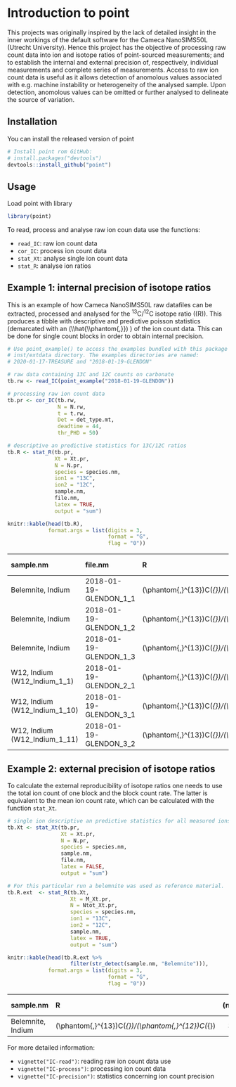 
<!--  use the --webtex argument in the YAML to render equations -->

# Introduction to point

<!-- badges: start -->

<!-- badges: end -->

This projects was originally inspired by the lack of detailed insight in
the inner workings of the default software for the Cameca NanoSIMS50L
(Utrecht University). Hence this project has the objective of processing
raw count data into ion and isotope ratios of point-sourced
measurements; and to establish the internal and external precision of,
respectively, individual measurements and complete series of
measurements. Access to raw ion count data is useful as it allows
detection of anomolous values associated with e.g. machine instability
or heterogeneity of the analysed sample. Upon detection, anomolous
values can be omitted or further analysed to delineate the source of
variation.

## Installation

You can install the released version of point

``` r
# Install point rom GitHub:
# install.packages("devtools")
devtools::install_github("point")
```

## Usage

Load point with library

``` r
library(point)
```

To read, process and analyse raw ion coun data use the functions:

  - `read_IC`: raw ion count data
  - `cor_IC`: process ion count data
  - `stat_Xt`: analyse single ion count data
  - `stat_R`: analyse ion ratios

## Example 1: internal precision of isotope ratios

This is an example of how Cameca NanoSIMS50L raw datafiles can be
extracted, processed and analysed for the <sup>13</sup>C/<sup>12</sup>C
isotope ratio (\(R\)). This produces a tibble with descriptive and
predictive poisson statistics (demarcated with an
\(\\\hat{\\\phantom{,}}\) ) of the ion count data. This can be done for
single count blocks in order to obtain internal
precision.

``` r
# Use point_example() to access the examples bundled with this package in the
# inst/extdata directory. The examples directories are named:
# 2020-01-17-TREASURE and "2018-01-19-GLENDON"

# raw data containing 13C and 12C counts on carbonate
tb.rw <- read_IC(point_example("2018-01-19-GLENDON"))

# processing raw ion count data
tb.pr <- cor_IC(tb.rw, 
                N = N.rw, 
                t = t.rw, 
                Det = det_type.mt, 
                deadtime = 44, 
                thr_PHD = 50)

# descriptive an predictive statistics for 13C/12C ratios
tb.R <- stat_R(tb.pr, 
               Xt = Xt.pr, 
               N = N.pr, 
               species = species.nm, 
               ion1 = "13C", 
               ion2 = "12C", 
               sample.nm, 
               file.nm, 
               latex = TRUE, 
               output = "sum")

knitr::kable(head(tb.R),
             format.args = list(digits = 3, 
                                format = "G", 
                                flag = "0")) 
```

| sample.nm                        | file.nm                  | R                                                         | \(n\) | \(\bar{R}\) | \(s_{R}\) | \(\epsilon_{R} \,\) (‰) | \(s_{\bar{R}}\) | \(\epsilon_{\bar{R}} \,\) (‰) | \(\hat{s}_{R}\) | \(\hat{\epsilon}_{R} \,\) (‰) | \(\hat{s}_{\bar{R}}\) | \(\hat{\epsilon}_{\bar{R}} \,\) (‰) | \(\chi^{2}\) |
| :------------------------------- | :----------------------- | :-------------------------------------------------------- | ----: | ----------: | --------: | ----------------------: | --------------: | ----------------------------: | --------------: | ----------------------------: | --------------------: | ----------------------------------: | -----------: |
| Belemnite, Indium                | 2018-01-19-GLENDON\_1\_1 | \(\phantom{,}^{13}\)C\(_{}\)/\(\phantom{,}^{12}\)C\(_{}\) |  3900 |      0.0110 |  0.001020 |                    93.0 |        1.63e-05 |                          1.49 |        0.001018 |                          92.8 |              1.63e-05 |                                1.49 |        1.004 |
| Belemnite, Indium                | 2018-01-19-GLENDON\_1\_2 | \(\phantom{,}^{13}\)C\(_{}\)/\(\phantom{,}^{12}\)C\(_{}\) |  3900 |      0.0110 |  0.000777 |                    70.8 |        1.24e-05 |                          1.13 |        0.000770 |                          70.1 |              1.23e-05 |                                1.12 |        1.020 |
| Belemnite, Indium                | 2018-01-19-GLENDON\_1\_3 | \(\phantom{,}^{13}\)C\(_{}\)/\(\phantom{,}^{12}\)C\(_{}\) |  3900 |      0.0110 |  0.000732 |                    66.5 |        1.17e-05 |                          1.07 |        0.000721 |                          65.5 |              1.15e-05 |                                1.05 |        1.030 |
| W12, Indium (W12\_Indium\_1\_1)  | 2018-01-19-GLENDON\_2\_1 | \(\phantom{,}^{13}\)C\(_{}\)/\(\phantom{,}^{12}\)C\(_{}\) |  4000 |      0.0108 |  0.000760 |                    70.5 |        1.20e-05 |                          1.11 |        0.000760 |                          70.5 |              1.20e-05 |                                1.11 |        1.000 |
| W12, Indium (W12\_Indium\_1\_10) | 2018-01-19-GLENDON\_3\_1 | \(\phantom{,}^{13}\)C\(_{}\)/\(\phantom{,}^{12}\)C\(_{}\) |  4000 |      0.0109 |  0.000917 |                    83.8 |        1.45e-05 |                          1.32 |        0.000919 |                          84.0 |              1.45e-05 |                                1.33 |        0.995 |
| W12, Indium (W12\_Indium\_1\_11) | 2018-01-19-GLENDON\_3\_2 | \(\phantom{,}^{13}\)C\(_{}\)/\(\phantom{,}^{12}\)C\(_{}\) |  4000 |      0.0108 |  0.000732 |                    68.1 |        1.16e-05 |                          1.08 |        0.000723 |                          67.2 |              1.14e-05 |                                1.06 |        1.025 |

## Example 2: external precision of isotope ratios

To calculate the external reproducibility of isotope ratios one needs to
use the total ion count of one block and the block count rate. The
latter is equivalent to the mean ion count rate, which can be calculated
with the function `stat_Xt`.

``` r
# single ion descriptive an predictive statistics for all measured ions
tb.Xt <- stat_Xt(tb.pr, 
                 Xt = Xt.pr, 
                 N = N.pr, 
                 species = species.nm, 
                 sample.nm, 
                 file.nm,
                 latex = FALSE,
                 output = "sum")

# For this particular run a belemnite was used as reference material. 
tb.R.ext  <- stat_R(tb.Xt, 
                    Xt = M_Xt.pr, 
                    N = Ntot_Xt.pr, 
                    species = species.nm, 
                    ion1 = "13C", 
                    ion2 = "12C",  
                    sample.nm, 
                    latex = TRUE,
                    output = "sum")

knitr::kable(head(tb.R.ext %>% 
                    filter(str_detect(sample.nm, "Belemnite"))),
             format.args = list(digits = 3, 
                                format = "G", 
                                flag = "0")) 
```

| sample.nm         | R                                                         | \(n\) | \(\bar{R}\) | \(s_{R}\) | \(\epsilon_{R} \,\) (‰) | \(s_{\bar{R}}\) | \(\epsilon_{\bar{R}} \,\) (‰) | \(\hat{s}_{R}\) | \(\hat{\epsilon}_{R} \,\) (‰) | \(\hat{s}_{\bar{R}}\) | \(\hat{\epsilon}_{\bar{R}} \,\) (‰) | \(\chi^{2}\) |
| :---------------- | :-------------------------------------------------------- | ----: | ----------: | --------: | ----------------------: | --------------: | ----------------------------: | --------------: | ----------------------------: | --------------------: | ----------------------------------: | -----------: |
| Belemnite, Indium | \(\phantom{,}^{13}\)C\(_{}\)/\(\phantom{,}^{12}\)C\(_{}\) |     3 |       0.011 |  1.71e-05 |                    1.56 |         9.9e-06 |                         0.898 |         1.3e-05 |                          1.18 |               7.5e-06 |                               0.681 |         1.74 |

For more detailed information:

  - `vignette("IC-read")`: reading raw ion count data use
  - `vignette("IC-process")`: processing ion count data  
  - `vignette("IC-precision")`: statistics concerning ion count
    precision

